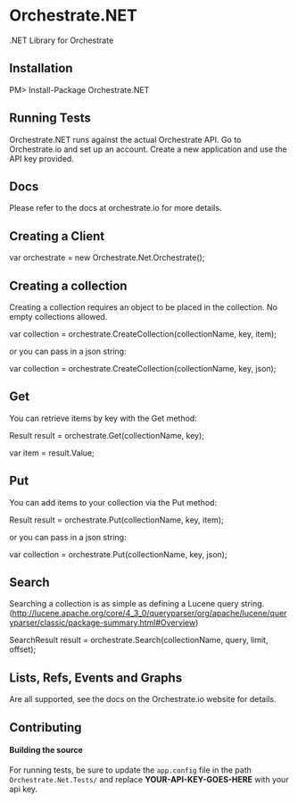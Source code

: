 Orchestrate.NET
===============

.NET Library for Orchestrate


Installation
------------
PM> Install-Package Orchestrate.NET

Running Tests
-------------
Orchestrate.NET runs against the actual Orchestrate API. Go to Orchestrate.io and set up an account. Create a new application and use the API key provided.

Docs
----
Please refer to the docs at orchestrate.io for more details.

Creating a Client
-----------------
var orchestrate = new Orchestrate.Net.Orchestrate(<api key>);

Creating a collection
---------------------
Creating a collection requires an object to be placed in the collection. No empty collections allowed.

var collection = orchestrate.CreateCollection(collectionName, key, item);

or you can pass in a json string:

var collection = orchestrate.CreateCollection(collectionName, key, json);

Get
---
You can retrieve items by key with the Get method:

Result result = orchestrate.Get(collectionName, key);

var item = result.Value;

Put
---
You can add items to your collection via the Put method:

Result result = orchestrate.Put(collectionName, key, item);

or you can pass in a json string:

var collection = orchestrate.Put(collectionName, key, json);

Search
------
Searching a collection is as simple as defining a Lucene query string. (http://lucene.apache.org/core/4_3_0/queryparser/org/apache/lucene/queryparser/classic/package-summary.html#Overview)

SearchResult result = orchestrate.Search(collectionName, query, limit, offset);

Lists, Refs, Events and Graphs
-----------------------
Are all supported, see the docs on the Orchestrate.io website for details.

## Contributing

#### Building the source

For running tests, be sure to update the `app.config` file in the path `Orchestrate.Net.Tests/` and replace **YOUR-API-KEY-GOES-HERE** with your api key.

